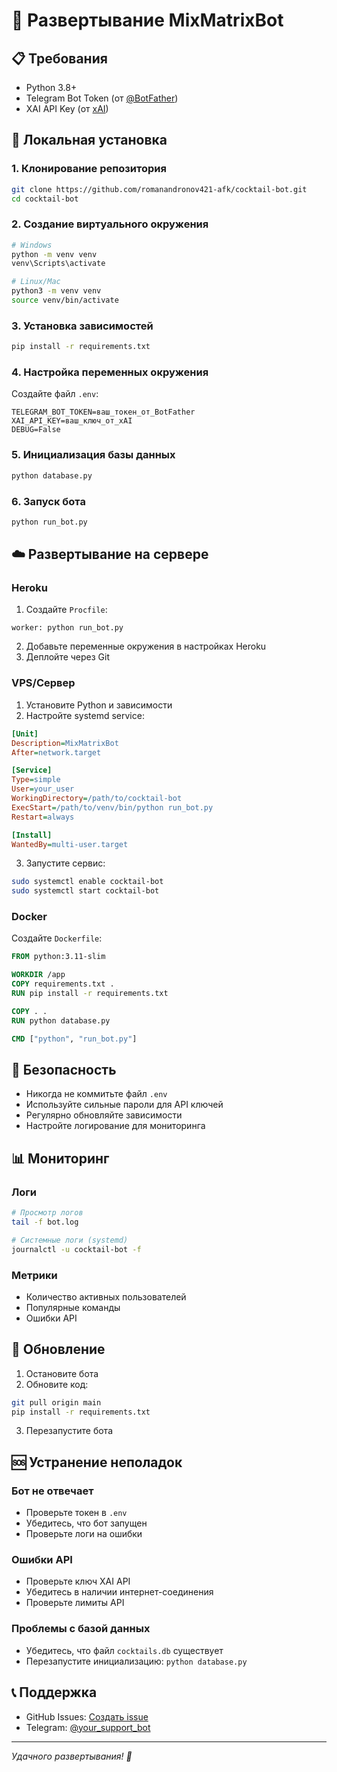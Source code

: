 # 🚀 Развертывание MixMatrixBot

## 📋 Требования

- Python 3.8+
- Telegram Bot Token (от [@BotFather](https://t.me/BotFather))
- XAI API Key (от [xAI](https://x.ai/))

## 🔧 Локальная установка

### 1. Клонирование репозитория
```bash
git clone https://github.com/romanandronov421-afk/cocktail-bot.git
cd cocktail-bot
```

### 2. Создание виртуального окружения
```bash
# Windows
python -m venv venv
venv\Scripts\activate

# Linux/Mac
python3 -m venv venv
source venv/bin/activate
```

### 3. Установка зависимостей
```bash
pip install -r requirements.txt
```

### 4. Настройка переменных окружения
Создайте файл `.env`:
```env
TELEGRAM_BOT_TOKEN=ваш_токен_от_BotFather
XAI_API_KEY=ваш_ключ_от_xAI
DEBUG=False
```

### 5. Инициализация базы данных
```bash
python database.py
```

### 6. Запуск бота
```bash
python run_bot.py
```

## ☁️ Развертывание на сервере

### Heroku
1. Создайте `Procfile`:
```
worker: python run_bot.py
```

2. Добавьте переменные окружения в настройках Heroku
3. Деплойте через Git

### VPS/Сервер
1. Установите Python и зависимости
2. Настройте systemd service:
```ini
[Unit]
Description=MixMatrixBot
After=network.target

[Service]
Type=simple
User=your_user
WorkingDirectory=/path/to/cocktail-bot
ExecStart=/path/to/venv/bin/python run_bot.py
Restart=always

[Install]
WantedBy=multi-user.target
```

3. Запустите сервис:
```bash
sudo systemctl enable cocktail-bot
sudo systemctl start cocktail-bot
```

### Docker
Создайте `Dockerfile`:
```dockerfile
FROM python:3.11-slim

WORKDIR /app
COPY requirements.txt .
RUN pip install -r requirements.txt

COPY . .
RUN python database.py

CMD ["python", "run_bot.py"]
```

## 🔐 Безопасность

- Никогда не коммитьте файл `.env`
- Используйте сильные пароли для API ключей
- Регулярно обновляйте зависимости
- Настройте логирование для мониторинга

## 📊 Мониторинг

### Логи
```bash
# Просмотр логов
tail -f bot.log

# Системные логи (systemd)
journalctl -u cocktail-bot -f
```

### Метрики
- Количество активных пользователей
- Популярные команды
- Ошибки API

## 🔄 Обновление

1. Остановите бота
2. Обновите код:
```bash
git pull origin main
pip install -r requirements.txt
```
3. Перезапустите бота

## 🆘 Устранение неполадок

### Бот не отвечает
- Проверьте токен в `.env`
- Убедитесь, что бот запущен
- Проверьте логи на ошибки

### Ошибки API
- Проверьте ключ XAI API
- Убедитесь в наличии интернет-соединения
- Проверьте лимиты API

### Проблемы с базой данных
- Убедитесь, что файл `cocktails.db` существует
- Перезапустите инициализацию: `python database.py`

## 📞 Поддержка

- GitHub Issues: [Создать issue](https://github.com/romanandronov421-afk/cocktail-bot/issues)
- Telegram: [@your_support_bot](https://t.me/your_support_bot)

---

*Удачного развертывания! 🍹*
